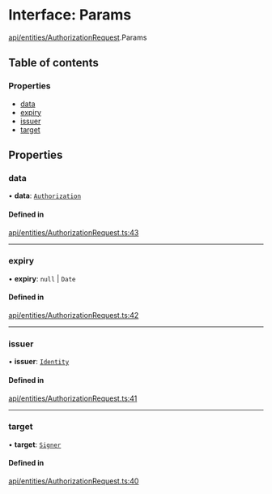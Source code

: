 # Interface: Params

[api/entities/AuthorizationRequest](../wiki/api.entities.AuthorizationRequest).Params

## Table of contents

### Properties

- [data](../wiki/api.entities.AuthorizationRequest.Params#data)
- [expiry](../wiki/api.entities.AuthorizationRequest.Params#expiry)
- [issuer](../wiki/api.entities.AuthorizationRequest.Params#issuer)
- [target](../wiki/api.entities.AuthorizationRequest.Params#target)

## Properties

### data

• **data**: [`Authorization`](../wiki/types#authorization)

#### Defined in

[api/entities/AuthorizationRequest.ts:43](https://github.com/PolymathNetwork/polymesh-sdk/blob/49113a20/src/api/entities/AuthorizationRequest.ts#L43)

___

### expiry

• **expiry**: ``null`` \| `Date`

#### Defined in

[api/entities/AuthorizationRequest.ts:42](https://github.com/PolymathNetwork/polymesh-sdk/blob/49113a20/src/api/entities/AuthorizationRequest.ts#L42)

___

### issuer

• **issuer**: [`Identity`](../wiki/api.entities.Identity.Identity)

#### Defined in

[api/entities/AuthorizationRequest.ts:41](https://github.com/PolymathNetwork/polymesh-sdk/blob/49113a20/src/api/entities/AuthorizationRequest.ts#L41)

___

### target

• **target**: [`Signer`](../wiki/types#signer)

#### Defined in

[api/entities/AuthorizationRequest.ts:40](https://github.com/PolymathNetwork/polymesh-sdk/blob/49113a20/src/api/entities/AuthorizationRequest.ts#L40)
